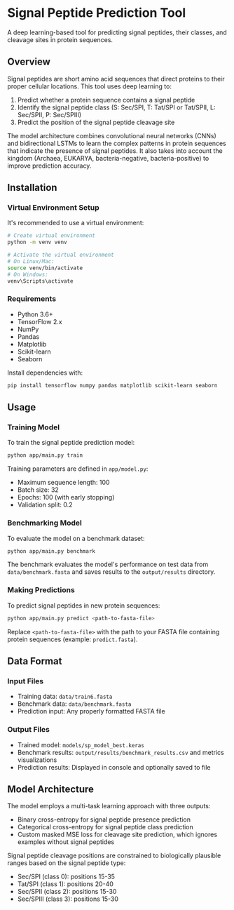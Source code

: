# Signal Peptide Prediction Tool

A deep learning-based tool for predicting signal peptides, their classes, and cleavage sites in protein sequences.

## Overview

Signal peptides are short amino acid sequences that direct proteins to their proper cellular locations. This tool uses deep learning to:

1. Predict whether a protein sequence contains a signal peptide
2. Identify the signal peptide class (S: Sec/SPI, T: Tat/SPI or Tat/SPII, L: Sec/SPII, P: Sec/SPIII)
3. Predict the position of the signal peptide cleavage site

The model architecture combines convolutional neural networks (CNNs) and bidirectional LSTMs to learn the complex patterns in protein sequences that indicate the presence of signal peptides. It also takes into account the kingdom (Archaea, EUKARYA, bacteria-negative, bacteria-positive) to improve prediction accuracy.

## Installation

### Virtual Environment Setup
It's recommended to use a virtual environment:

```bash
# Create virtual environment
python -m venv venv

# Activate the virtual environment
# On Linux/Mac:
source venv/bin/activate
# On Windows:
venv\Scripts\activate
```

### Requirements
- Python 3.6+
- TensorFlow 2.x
- NumPy
- Pandas
- Matplotlib
- Scikit-learn
- Seaborn

Install dependencies with:

```bash
pip install tensorflow numpy pandas matplotlib scikit-learn seaborn
```

## Usage

### Training Model

To train the signal peptide prediction model:

```bash
python app/main.py train
```

Training parameters are defined in `app/model.py`:
- Maximum sequence length: 100
- Batch size: 32
- Epochs: 100 (with early stopping)
- Validation split: 0.2

### Benchmarking Model

To evaluate the model on a benchmark dataset:

```bash
python app/main.py benchmark
```

The benchmark evaluates the model's performance on test data from `data/benchmark.fasta` and saves results to the `output/results` directory.

### Making Predictions

To predict signal peptides in new protein sequences:

```bash
python app/main.py predict <path-to-fasta-file>
```

Replace `<path-to-fasta-file>` with the path to your FASTA file containing protein sequences (example: `predict.fasta`).

## Data Format

### Input Files
- Training data: `data/train6.fasta`
- Benchmark data: `data/benchmark.fasta`
- Prediction input: Any properly formatted FASTA file

### Output Files
- Trained model: `models/sp_model_best.keras`
- Benchmark results: `output/results/benchmark_results.csv` and metrics visualizations
- Prediction results: Displayed in console and optionally saved to file

## Model Architecture

The model employs a multi-task learning approach with three outputs:
- Binary cross-entropy for signal peptide presence prediction
- Categorical cross-entropy for signal peptide class prediction
- Custom masked MSE loss for cleavage site prediction, which ignores examples without signal peptides

Signal peptide cleavage positions are constrained to biologically plausible ranges based on the signal peptide type:
- Sec/SPI (class 0): positions 15-35
- Tat/SPI (class 1): positions 20-40
- Sec/SPII (class 2): positions 15-30
- Sec/SPIII (class 3): positions 15-30


